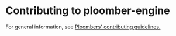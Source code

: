 # Contributing to ploomber-engine

For general information, see [Ploombers' contributing guidelines.](https://ploomber-contributing.readthedocs.io)

